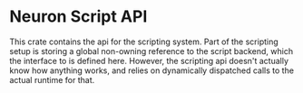 # Neuron Script API

This crate contains the api for the scripting system.
Part of the scripting setup is storing a global non-owning reference to the script backend, which the interface to is
defined here.
However, the scripting api doesn't actually know how anything works, and relies on dynamically dispatched calls to the
actual runtime for that.